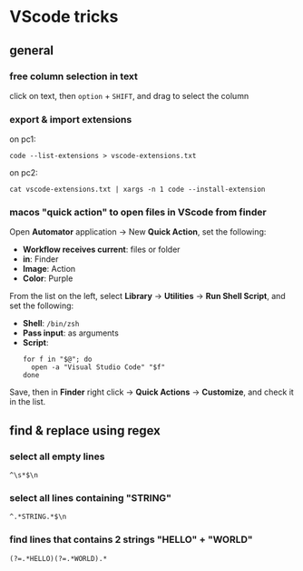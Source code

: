 # VScode tricks

## general

### free column selection in text
click on text, then `option` + `SHIFT`, and drag to select the column

### export & import extensions
on pc1:
```
code --list-extensions > vscode-extensions.txt
```

on pc2:
```
cat vscode-extensions.txt | xargs -n 1 code --install-extension
```


### macos "quick action" to open files in VScode from finder
Open **Automator** application -> New **Quick Action**, set the following:

- **Workflow receives current**: files or folder
- **in**: Finder
- **Image**: Action
- **Color**: Purple

From the list on the left, select **Library** ->  **Utilities** -> **Run Shell Script**, and set the following:

- **Shell**: `/bin/zsh`
- **Pass input**: as arguments
- **Script**:
	```
	for f in "$@"; do
	  open -a "Visual Studio Code" "$f"
	done
	```
Save, then in **Finder** right click -> **Quick Actions** -> **Customize**, and check it in the list. 

## find & replace using regex

### select all empty lines
```
^\s*$\n
```

### select all lines containing "STRING"
```
^.*STRING.*$\n
```

### find lines that contains 2 strings "HELLO" + "WORLD"
```
(?=.*HELLO)(?=.*WORLD).*
```
